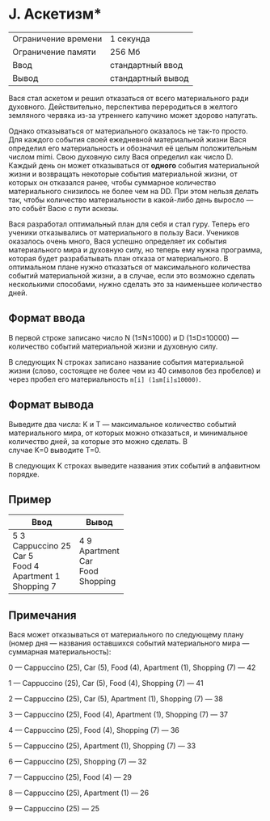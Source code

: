 # J. Аскетизм*

|   |   |
|---|---|
|Ограничение времени|1 секунда|
|Ограничение памяти|256 Мб|
|Ввод|стандартный ввод|
|Вывод|стандартный вывод|

Вася стал аскетом и решил отказаться от всего материального ради духовного. Действительно, перспектива переродиться в желтого земляного червяка из-за утреннего капучино может здорово напугать.

Однако отказываться от материального оказалось не так-то просто. Для каждого события своей ежедневной материальной жизни Вася определил его материальность и обозначил её целым положительным числом mimi​. Свою духовную силу Вася определил как число D. Каждый день он может отказываться от **одного** события материальной жизни и возвращать некоторые события материальной жизни, от которых он отказался ранее, чтобы суммарное количество материального снизилось не более чем на DD. При этом нельзя делать так, чтобы количество материальности в какой-либо день выросло — это собьёт Васю с пути аскезы.

Вася разработал оптимальный план для себя и стал гуру. Теперь его ученики отказывались от материального в пользу Васи. Учеников оказалось очень много, Вася успешно определяет их события материального мира и духовную силу, но теперь ему нужна программа, которая будет разрабатывать план отказа от материального. В оптимальном плане нужно отказаться от максимального количества событий материальной жизни, а в случае, если это возможно сделать несколькими способами, нужно сделать это за наименьшее количество дней.

## Формат ввода

В первой строке записано число N (1≤N≤1000) и D (1≤D≤10000) — количество событий материальной жизни и духовную силу.

В следующих N строках записано название события материальной жизни (слово, состоящее не более чем из 40 символов без пробелов) и через пробел его материальность `m[i]​ (1≤m[i]≤10000)`.

## Формат вывода

Выведите два числа: K и T — максимальное количество событий материального мира, от которых можно отказаться, и минимальное количество дней, за которые это можно сделать. В случае K=0 выводите T=0.

В следующих K строках выведите названия этих событий в алфавитном порядке.

## Пример

|Ввод|Вывод|
|---|---|
|5 3<br>Cappuccino 25<br>Car 5<br>Food 4<br>Apartment 1<br>Shopping 7|4 9<br>Apartment<br>Car<br>Food<br>Shopping|

## Примечания

Вася может отказываться от материального по следующему плану (номер дня — названия оставшихся событий материального мира — суммарная материальность):

0 — Cappuccino (25), Car (5), Food (4), Apartment (1), Shopping (7) — 42

1 — Cappuccino (25), Car (5), Food (4), Shopping (7) — 41

2 — Cappuccino (25), Car (5), Apartment (1), Shopping (7) — 38

3 — Cappuccino (25), Food (4), Apartment (1), Shopping (7) — 37

4 — Cappuccino (25), Food (4), Shopping (7) — 36

5 — Cappuccino (25), Apartment (1), Shopping (7) — 33

6 — Cappuccino (25), Shopping (7) — 32

7 — Cappuccino (25), Food (4) — 29

8 — Cappuccino (25), Apartment (1) — 26

9 — Cappuccino (25) — 25
